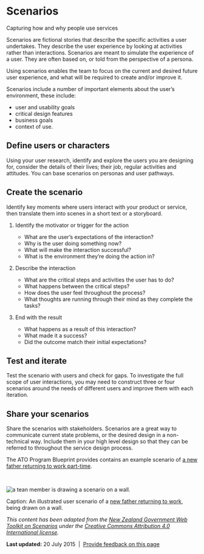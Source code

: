 Scenarios
=========

Capturing how and why people use services

Scenarios are fictional stories that describe the specific activities a user undertakes. They describe the user experience by looking at activities rather than interactions. Scenarios are meant to simulate the experience of a user. They are often based on, or told from the perspective of a persona.

Using scenarios enables the team to focus on the current and desired future user experience, and what will be required to create and/or improve it.

Scenarios include a number of important elements about the user’s environment, these include:

-   user and usability goals
-   critical design features
-   business goals
-   context of use. 

Define users or characters
--------------------------

Using your user research, identify and explore the users you are designing for, consider the details of their lives; their job, regular activities and attitudes. You can base scenarios on personas and user pathways.

Create the scenario
-------------------

Identify key moments where users interact with your product or service, then translate them into scenes in a short text or a storyboard.

1.  Identify the motivator or trigger for the action
    -   What are the user’s expectations of the interaction?
    -   Why is the user doing something now?
    -   What will make the interaction successful?
    -   What is the environment they’re doing the action in?

2.  Describe the interaction
    -   What are the critical steps and activities the user has to do?
    -   What happens between the critical steps?
    -   How does the user feel throughout the process?
    -   What thoughts are running through their mind as they complete the tasks?

3.  End with the result
    -   What happens as a result of this interaction?
    -   What made it a success?
    -   Did the outcome match their initial expectations?

Test and iterate
----------------

Test the scenario with users and check for gaps. To investigate the full scope of user interactions, you may need to construct three or four scenarios around the needs of different users and improve them with each iteration.

Share your scenarios
--------------------

Share the scenarios with stakeholders. Scenarios are a great way to communicate current state problems, or the desired design in a non-technical way. Include them in your high level design so that they can be referred to throughout the service design process.

The ATO Program Blueprint provides contains an example scenario of [a new father returning to work part-time](http://reinventing.ato.gov.au/your-future-experience/individuals/new-father-returning-work).

 

![a tean member is drawing a scenario on a wall.](../sites/g/files/net261/f/styles/large/public/scenarioswall_0.jpg%3Fitok=bMzxmc-0)

Caption: An illustrated user scenario of a [new father returning to work](http://reinventing.ato.gov.au/your-future-experience/individuals/new-father-returning-work), being drawn on a wall.

*This content has been adapted from the [New Zealand Government Web Toolkit on Scenarios](https://webtoolkit.govt.nz/guidance/service-design/tools/scenarios/) under the [Creative Commons Attribution 4.0 International license](http://creativecommons.org/licenses/by/4.0/).*

**Last updated:** 20 July 2015  |  [Provide feedback on this page](../feedback%3Furl_from=Userresearch-Scenarios.html)

